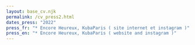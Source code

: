 ```yaml
---
layout: base_cv.njk
permalink: /cv_press2.html
dates_press: "2022"
press_fr: "* Encore Heureux, KubaParis ( site internet et instagram )"
press_en: "* Encore Heureux, KubaParis ( website and instagram )"
---
```

